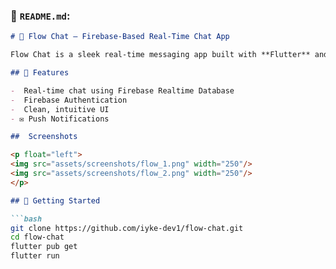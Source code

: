 
### 📄 `README.md`:
```markdown
# 💬 Flow Chat — Firebase-Based Real-Time Chat App

Flow Chat is a sleek real-time messaging app built with **Flutter** and **Firebase**, featuring seamless multi-user communication.

## 🌟 Features

-  Real-time chat using Firebase Realtime Database
-  Firebase Authentication
-  Clean, intuitive UI
- ✉ Push Notifications

##  Screenshots

<p float="left">
<img src="assets/screenshots/flow_1.png" width="250"/>
<img src="assets/screenshots/flow_2.png" width="250"/>
</p>

## 🚀 Getting Started

```bash
git clone https://github.com/iyke-dev1/flow-chat.git
cd flow-chat
flutter pub get
flutter run
